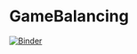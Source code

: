 # GameBalancing

[![Binder](https://mybinder.org/badge.svg)](https://mybinder.org/v2/gh/WilliamMAPearson/GameBalancing/main?urlpath=voila%2Frender%2Findex.ipynb)
